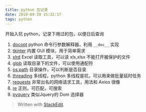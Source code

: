 ```yaml
---
title: python 包记录
date: 2018-09-20 15:32:17
tags: python
---
```



开始入坑 python，记录下用过的包，以便日后查询
1. [docopt](https://xuanwo.org/2016/04/04/docopt-intro/) python 命令行参数解释器，利用 `__doc__` 实现
2. [tkinter](http://www.runoob.com/python/python-gui-tkinter.html) 内置 GUI 模块，用于简单需求
3. [xlrd](https://www.jianshu.com/p/75e600dc3dd6) Excel 读取工具，可以读 xls,xlsx 不能打开被保护的文件
4. [glob](https://www.jianshu.com/p/542e55b29324) 读取目录下的文件，可以使用通配符
5. [os.path](https://www.jianshu.com/p/d77ef16a38c3) 目录操作，可以判断是否目录
6. [threading](http://www.runoob.com/python/python-multithreading.html) 多线程，python 多线程是坑，可以用来做批量延时任务
7. [requests](http://docs.python-requests.org/en/master/) 非常出名的网络请求工具，用法和 Axios 很像
8. [re](http://www.runoob.com/python/python-reg-expressions.html) 正则，可匹配，可搜索
9. [pyquery](https://www.jianshu.com/p/c07f7cd1b548) 类似Jquery的 Dom 选择器




> Written with [StackEdit](https://stackedit.io/).
